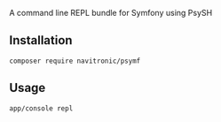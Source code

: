 A command line REPL bundle for Symfony using PsySH

## Installation

```
composer require navitronic/psymf
```

## Usage

```shell
app/console repl
```
